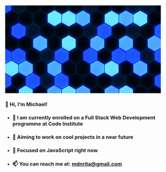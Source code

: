 ![Hexagon Texture](assets/images/1.jpeg)
### 👋 Hi, I’m Michael!

- ### 🌱 I am currently enrolled on a  Full Stack Web Development programme at Code Institute

- ### 🌟 Aiming to work on cool projects in a near future

- ### 🧩 Focused on JavaScript right now

- ### 📫 You can reach me at: mdnrita@gmail.com

<!---
mdnrita/mdnrita is a ✨ special ✨ repository because its `README.md` (this file) appears on your GitHub profile.
You can click the Preview link to take a look at your changes.
--->
